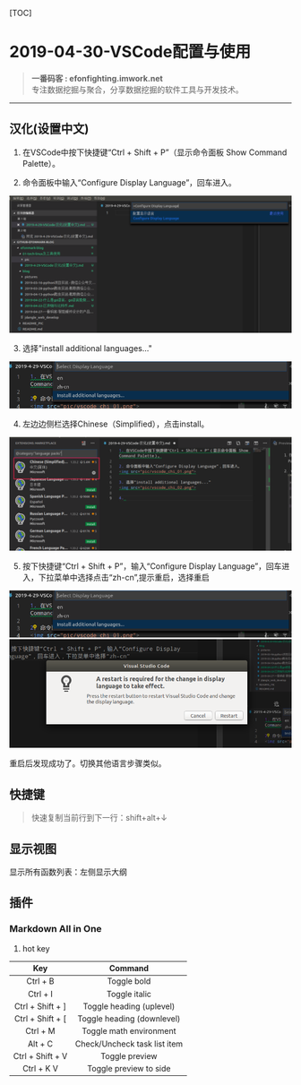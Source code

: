 [TOC]

# 2019-04-30-VSCode配置与使用

> **一番码客 : efonfighting.imwork.net**  
> 专注数据挖掘与聚合，分享数据挖掘的软件工具与开发技术。
----

## 汉化(设置中文)

1. 在VSCode中按下快捷键“Ctrl + Shift + P”（显示命令面板 Show Command Palette）。  

2. 命令面板中输入“Configure Display Language”，回车进入。  
<img src="2019-04-30-VSCode配置与使用/vscode_chi_01.png">

3. 选择"install additional languages..."  
<img src="2019-04-30-VSCode配置与使用/vscode_chi_02.png">

4. 左边边侧栏选择Chinese（Simplified），点击install。  
<img src="2019-04-30-VSCode配置与使用/vscode_chi_03.png">

5. 按下快捷键“Ctrl + Shift + P”，输入“Configure Display Language”，回车进入，下拉菜单中选择点击“zh-cn”,提示重启，选择重启
<img src="2019-04-30-VSCode配置与使用/vscode_chi_02.png">  
<img src="2019-04-30-VSCode配置与使用/vscode_chi_04.png">

重启后发现成功了。切换其他语言步骤类似。  

## 快捷键

> 快速复制当前行到下一行：shift+alt+↓

## 显示视图
显示所有函数列表：左侧显示大纲

## 插件

### Markdown All in One

1. hot key

|Key|Command
|:-:|:-:|
Ctrl + B|Toggle bold  
Ctrl + I|Toggle italic  
Ctrl + Shift + ]|Toggle heading (uplevel)  
Ctrl + Shift + [|Toggle heading (downlevel)  
Ctrl + M|Toggle math environment  
Alt + C|Check/Uncheck task list item  
Ctrl + Shift + V|Toggle preview  
Ctrl + K V|Toggle preview to side  
